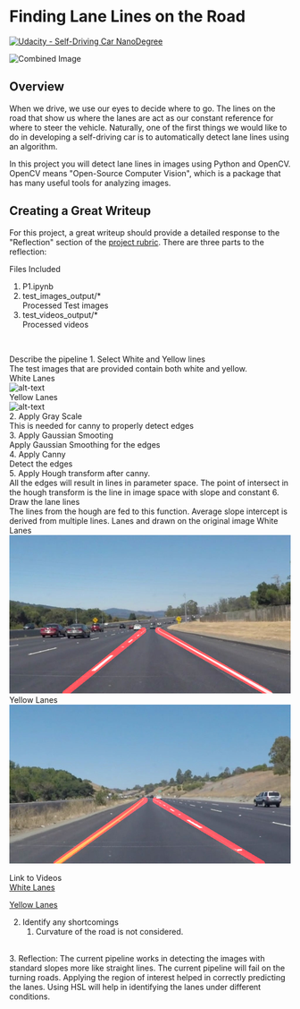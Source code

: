# **Finding Lane Lines on the Road** 
[![Udacity - Self-Driving Car NanoDegree](https://s3.amazonaws.com/udacity-sdc/github/shield-carnd.svg)](http://www.udacity.com/drive)

<img src="examples/laneLines_thirdPass.jpg" width="480" alt="Combined Image" />

Overview
---

When we drive, we use our eyes to decide where to go.  The lines on the road that show us where the lanes are act as our constant reference for where to steer the vehicle.  Naturally, one of the first things we would like to do in developing a self-driving car is to automatically detect lane lines using an algorithm.

In this project you will detect lane lines in images using Python and OpenCV.  OpenCV means "Open-Source Computer Vision", which is a package that has many useful tools for analyzing images.  

Creating a Great Writeup
---
For this project, a great writeup should provide a detailed response to the "Reflection" section of the [project rubric](https://review.udacity.com/#!/rubrics/322/view). There are three parts to the reflection:

Files Included

1. P1.ipynb </br>
2. test_images_output/* </br>
    Processed Test images </br>
3. test_videos_output/* </br>
    Processed videos 
</br>

Describe the pipeline
    1. Select White and Yellow lines </br>
        The test images that are provided contain both white and yellow. </br>
        White Lanes </br>
        ![alt-text](./test_images/solidWhiteCurve.jpg)</br>
        Yellow Lanes</br>
        ![alt-text](./test_images/solidYellowCurve.jpg)</br>
    2. Apply Gray Scale </br>
        This is needed for canny to properly detect edges </br>
    3. Apply Gaussian Smooting </br>
        Apply Gaussian Smoothing for the edges</br>
    4. Apply Canny </br>
        Detect the edges </br>
    5. Apply Hough transform after canny. </br>
        All the edges will result in lines in parameter space. The point of intersect in the hough transform is the line in 
        image space with slope and constant
    6. Draw the lane lines </br>
        The lines from the hough are fed to this function. 
        Average slope intercept is derived from multiple lines.
        Lanes and drawn on the original image
         White Lanes</br>
        ![alt-text](./test_images_output/solidWhiteCurve.jpg)</br>
        Yellow Lanes</br>
        ![alt-text](./test_images_output/solidYellowCurve.jpg)</br>

Link to Videos </br>
[White Lanes](https://youtu.be/Xv-tLLH5GOw)

[Yellow Lanes](https://youtu.be/xZGnnONLlWY)

2. Identify any shortcomings
    1. Curvature of the road is not considered.
</br>
3. Reflection:
    The current pipeline works in detecting the images with standard slopes more like straight lines. 
    The current pipeline will fail on the turning roads. 
    Applying the region of interest helped in correctly predicting the lanes. 
    Using HSL will help in identifying the lanes under different conditions.

    


